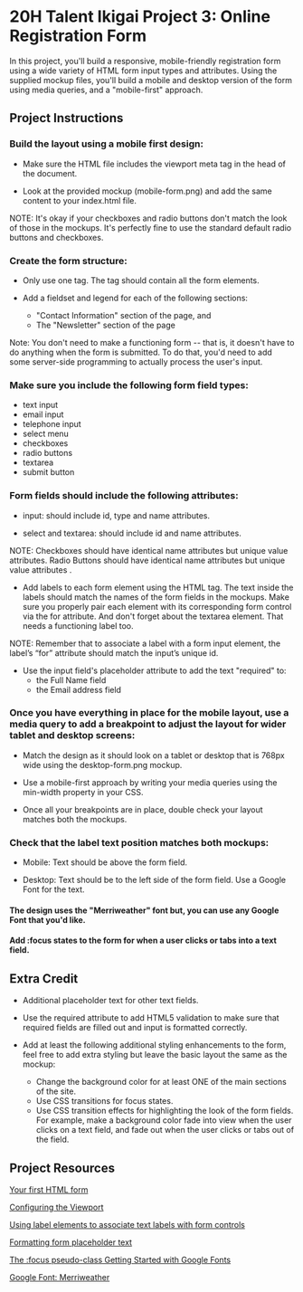 # 20H Talent Ikigai Project 3: Online Registration Form

In this project, you'll build a responsive, mobile-friendly registration form using a wide variety of HTML form input types and attributes. Using the supplied mockup files, you'll build a mobile and desktop version of the form using media queries, and a "mobile-first" approach.

## Project Instructions

### Build the layout using a mobile first design:

- Make sure the HTML file includes the viewport meta tag in the head of the document.

- Look at the provided mockup (mobile-form.png) and add the same content to your index.html file.

NOTE: It's okay if your checkboxes and radio buttons don't match the look of those in the mockups. It's perfectly fine to use the standard default radio buttons and checkboxes.

### Create the form structure:

- Only use one tag. The tag should contain all the form elements.

- Add a fieldset and legend for each of the following sections:
  - "Contact Information" section of the page, and
  - The "Newsletter" section of the page

Note: You don't need to make a functioning form -- that is, it doesn't have to do anything when the form is submitted. To do that, you'd need to add some server-side programming to actually process the user's input.

### Make sure you include the following form field types:

- text input
- email input
- telephone input
- select menu
- checkboxes
- radio buttons
- textarea
- submit button

### Form fields should include the following attributes:

- input: should include id, type and name attributes.

- select and textarea: should include id and name attributes.

NOTE: Checkboxes should have identical name attributes but unique value attributes. Radio Buttons should have identical name attributes but unique value attributes .

- Add labels to each form element using the HTML tag. The text inside the labels should match the names of the form fields in the mockups. Make sure you properly pair each element with its corresponding form control via the for attribute. And don't forget about the textarea element. That needs a functioning label too.

NOTE: Remember that to associate a label with a form input element, the label’s “for” attribute should match the input’s unique id.

- Use the input field's placeholder attribute to add the text "required" to:
  - the Full Name field
  - the Email address field

### Once you have everything in place for the mobile layout, use a media query to add a breakpoint to adjust the layout for wider tablet and desktop screens:

- Match the design as it should look on a tablet or desktop that is 768px wide using the desktop-form.png mockup.

- Use a mobile-first approach by writing your media queries using the min-width property in your CSS.

- Once all your breakpoints are in place, double check your layout matches both the mockups.

### Check that the label text position matches both mockups:

- Mobile: Text should be above the form field.

- Desktop: Text should be to the left side of the form field. Use a Google Font for the text.

#### The design uses the "Merriweather" font but, you can use any Google Font that you'd like.

#### Add :focus states to the form for when a user clicks or tabs into a text field.

## Extra Credit

- Additional placeholder text for other text fields.

- Use the required attribute to add HTML5 validation to make sure that required fields are filled out and input is formatted correctly.

- Add at least the following additional styling enhancements to the form, feel free to add extra styling but leave the basic layout the same as the mockup: 
  - Change the background color for at least ONE of the main sections of the site. 
  - Use CSS transitions for focus states. 
  - Use CSS transition effects for highlighting the look of the form fields. For example, make a background color fade into view when the user clicks on a text field, and fade out when the user clicks or tabs out of the field.

## Project Resources 
 [Your first HTML form](https://developer.mozilla.org/en-US/docs/Learn/HTML/Forms/Your_first_HTML_form)

[Configuring the Viewport](https://developer.mozilla.org/en-US/docs/Mozilla/Mobile/Viewport_meta_tag)

[Using label elements to associate text labels with form controls](https://www.w3.org/TR/WCAG20-TECHS/H44.html)

[Formatting form placeholder text](https://css-tricks.com/almanac/selectors/p/placeholder/)

[The :focus pseudo-class ](https://developer.mozilla.org/en-US/docs/Web/CSS/:focus
)
[Getting Started with Google Fonts](https://developers.google.com/fonts/docs/getting_started)

[Google Font: Merriweather](https://fonts.google.com/specimen/Merriweather)